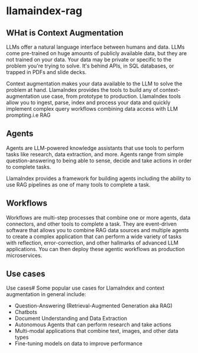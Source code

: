 # llamaindex-rag

## WHat is Context Augmentation

LLMs offer a natural language interface between humans and data. LLMs come pre-trained on huge amounts of publicly available data, but they are not trained on your data. Your data may be private or specific to the problem you're trying to solve. It's behind APIs, in SQL databases, or trapped in PDFs and slide decks.

Context augmentation makes your data available to the LLM to solve the problem at hand. LlamaIndex provides the tools to build any of context-augmentation use case, from prototype to production. LlamaIndex tools allow you to ingest, parse, index and process your data and quickly implement complex query workflows combining data access with LLM prompting.i.e RAG

## Agents

Agents are LLM-powered knowledge assistants that use tools to perform tasks like research, data extraction, and more. Agents range from simple question-answering to being able to sense, decide and take actions in order to complete tasks.

LlamaIndex provides a framework for building agents including the ability to use RAG pipelines as one of many tools to complete a task.

## Workflows

Workflows are multi-step processes that combine one or more agents, data connectors, and other tools to complete a task. They are event-driven software that allows you to combine RAG data sources and multiple agents to create a complex application that can perform a wide variety of tasks with reflection, error-correction, and other hallmarks of advanced LLM applications. You can then deploy these agentic workflows as production microservices.

## Use cases

Use cases#
Some popular use cases for LlamaIndex and context augmentation in general include:

- Question-Answering (Retrieval-Augmented Generation aka RAG)
- Chatbots
- Document Understanding and Data Extraction
- Autonomous Agents that can perform research and take actions
- Multi-modal applications that combine text, images, and other data types
- Fine-tuning models on data to improve performance
